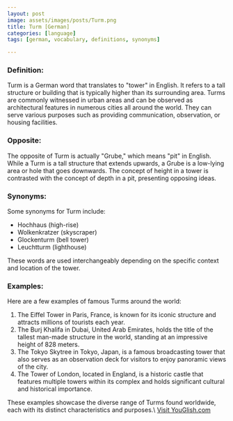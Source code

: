 ```yaml
---
layout: post
image: assets/images/posts/Turm.png
title: Turm [German]
categories: [language]
tags: [german, vocabulary, definitions, synonyms]

---
```


### Definition:

Turm is a German word that translates to "tower" in English. It refers to a tall structure or building that is typically higher than its surrounding area. Turms are commonly witnessed in urban areas and can be observed as architectural features in numerous cities all around the world. They can serve various purposes such as providing communication, observation, or housing facilities.

### Opposite:

The opposite of Turm is actually "Grube," which means "pit" in English. While a Turm is a tall structure that extends upwards, a Grube is a low-lying area or hole that goes downwards. The concept of height in a tower is contrasted with the concept of depth in a pit, presenting opposing ideas.

### Synonyms:

Some synonyms for Turm include:

- Hochhaus (high-rise)
- Wolkenkratzer (skyscraper)
- Glockenturm (bell tower)
- Leuchtturm (lighthouse)

These words are used interchangeably depending on the specific context and location of the tower.

### Examples:

Here are a few examples of famous Turms around the world:

1. The Eiffel Tower in Paris, France, is known for its iconic structure and attracts millions of tourists each year.
2. The Burj Khalifa in Dubai, United Arab Emirates, holds the title of the tallest man-made structure in the world, standing at an impressive height of 828 meters.
3. The Tokyo Skytree in Tokyo, Japan, is a famous broadcasting tower that also serves as an observation deck for visitors to enjoy panoramic views of the city.
4. The Tower of London, located in England, is a historic castle that features multiple towers within its complex and holds significant cultural and historical importance.

These examples showcase the diverse range of Turms found worldwide, each with its distinct characteristics and purposes.\ <a id="yg-widget-0" class="youglish-widget" data-query="Turm" data-lang="german" data-components="8412" data-auto-start="0" data-bkg-color="theme_light" data-title="How%20to%20pronounce%20Turm%20in%20German"  rel="nofollow" href="https://youglish.com">Visit YouGlish.com</a><script async src="https://youglish.com/public/emb/widget.js" charset="utf-8"></script>